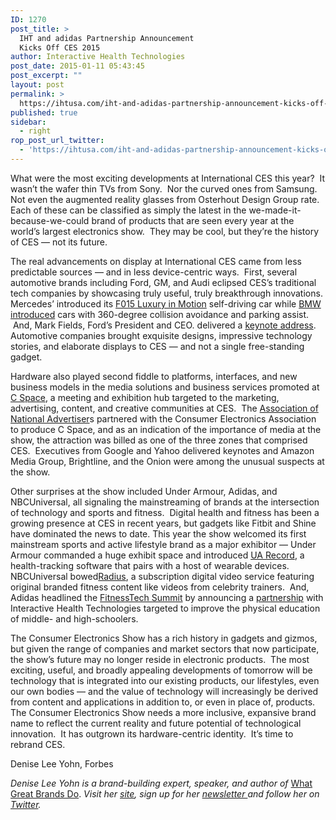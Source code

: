 ```yaml
---
ID: 1270
post_title: >
  IHT and adidas Partnership Announcement
  Kicks Off CES 2015
author: Interactive Health Technologies
post_date: 2015-01-11 05:43:45
post_excerpt: ""
layout: post
permalink: >
  https://ihtusa.com/iht-and-adidas-partnership-announcement-kicks-off-ces-2015/
published: true
sidebar:
  - right
rop_post_url_twitter:
  - 'https://ihtusa.com/iht-and-adidas-partnership-announcement-kicks-off-ces-2015/?utm_source=ReviveOldPost&utm_medium=social&utm_campaign=ReviveOldPost'
---
```

What were the most exciting developments at International CES this year?  It wasn’t the wafer thin TVs from Sony.  Nor the curved ones from Samsung.  Not even the augmented reality glasses from Osterhout Design Group rate.  Each of these can be classified as simply the latest in the we-made-it-because-we-could brand of products that are seen every year at the world’s largest electronics show.  They may be cool, but they’re the history of CES — not its future.

<!--more-->

The real advancements on display at International CES came from less predictable sources — and in less device-centric ways.  First, several automotive brands including Ford, GM, and Audi eclipsed CES’s traditional tech companies by showcasing truly useful, truly breakthrough innovations.  Mercedes’ introduced its <a href="http://media.daimler.com/dcmedia/0-921-1775416-1-1778134-1-0-0-0-0-0-0-0-0-0-0-0-0-0-0.html" target="_blank">F015 Luxury in Motion</a> self-driving car while <a href="https://www.press.bmwgroup.com/usa/pressDetail.html?title=bmw-to-showcase-innovations-including-highly-fully-automated-driving-driver-interface-advancements&amp;outputChannelId=9&amp;id=T0198902EN_US&amp;left_menu_item=node__5238" target="_blank">BMW introduced</a> cars with 360-degree collision avoidance and parking assist.  And, Mark Fields, Ford’s President and CEO. delivered a <a href="http://www.cesweb.org/News/CES-TV/Video-Detail?vID=UTlmIgRwbxXH&amp;dID=DliGIusJiD1C&amp;sID=OhYr3WpdgEMj" target="_blank">keynote</a><a href="http://www.cesweb.org/News/CES-TV/Video-Detail?vID=UTlmIgRwbxXH&amp;dID=DliGIusJiD1C&amp;sID=OhYr3WpdgEMj" target="_blank"> address</a>. Automotive companies brought exquisite designs, impressive technology stories, and elaborate displays to CES — and not a single free-standing gadget.

Hardware also played second fiddle to platforms, interfaces, and new business models in the media solutions and business services promoted at <a href="http://www.cesweb.org/News/Press-Releases/CES-Press-Release.aspx?NodeID=7972f891-4c3d-4b70-907d-bcda721d7749" target="_blank">C Space</a>, a meeting and exhibition hub targeted to the marketing, advertising, content, and creative communities at CES.  The <a href="http://ana.net/" target="_blank">Association of National Advertiser</a>s partnered with the Consumer Electronics Association to produce C Space, and as an indication of the importance of media at the show, the attraction was billed as one of the three zones that comprised CES.  Executives from Google and Yahoo delivered keynotes and Amazon Media Group, Brightline, and the Onion were among the unusual suspects at the show.

Other surprises at the show included Under Armour, Adidas, and NBCUniversal, all signaling the mainstreaming of brands at the intersection of technology and sports and fitness.  Digital health and fitness has been a growing presence at CES in recent years, but gadgets like Fitbit and Shine have dominated the news to date. This year the show welcomed its first mainstream sports and active lifestyle brand as a major exhibitor — Under Armour commanded a huge exhibit space and introduced <a href="https://www.underarmour.com/en-us/ua-record" target="_blank">UA Record</a>, a health-tracking software that pairs with a host of wearable devices.  NBCUniversal bowed<a href="https://www.radiusfitness.com/" target="_blank">Radius</a>, a subscription digital video service featuring original branded fitness content like videos from celebrity trainers.  And, Adidas headlined the <a href="http://fitnesstechsummit.com/" target="_blank">FitnessTech Summit</a> by announcing a <a href="http://news.adidas.com/us/Latest-News/adidas-set-to-unlock-the-health-potential-in-U.S.-schools-/s/e2da8d3c-7ffc-4e8f-9b0d-8c5c38ca69b5" target="_blank">partnership</a> with Interactive Health Technologies targeted to improve the physical education of middle- and high-schoolers.
<p class="next_to_loge">The Consumer Electronics Show has a rich history in gadgets and gizmos, but given the range of companies and market sectors that now participate, the show’s future may no longer reside in electronic products.  The most exciting, useful, and broadly appealing developments of tomorrow will be technology that is integrated into our existing products, our lifestyles, even our own bodies — and the value of technology will increasingly be derived from content and applications in addition to, or even in place of, products.  The Consumer Electronics Show needs a more inclusive, expansive brand name to reflect the current reality and future potential of technological innovation.  It has outgrown its hardware-centric identity.  It’s time to rebrand CES.</p>
<p class="sigfile next_to_loge">Denise Lee Yohn, Forbes</p>
<p class="sigfile next_to_loge"><em>Denise Lee Yohn is a brand-building expert, speaker, and author of</em> <a href="http://deniseleeyohn.com/brand-book/" target="_blank">What Great Brands Do</a>.<em> Visit her <a href="http://deniseleeyohn.com/" target="_blank">site</a>, sign up for her <a href="http://deniseleeyohn.com/resources/newsletters/" target="_blank">newsletter </a>and follow her on <a href="http://twitter.com/deniseleeyohn" target="_blank">Twitter</a>.</em></p>